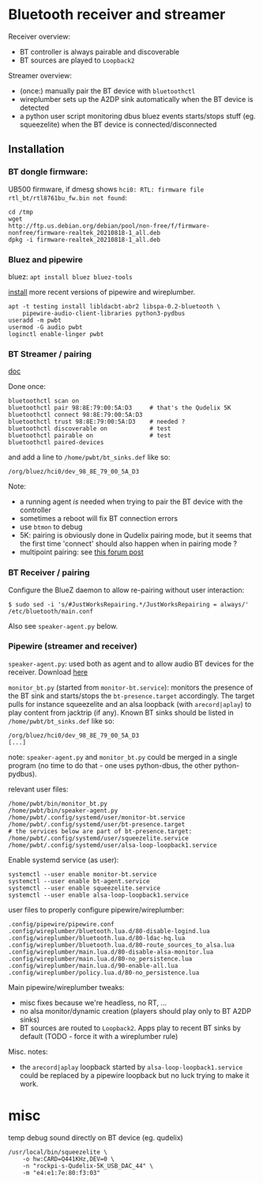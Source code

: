 # Bluetooth receiver and streamer

Receiver overview:

- BT controller is always pairable and discoverable
- BT sources are played to `Loopback2`

Streamer overview:

- (once:) manually pair the BT device with `bluetoothctl`
- wireplumber sets up the A2DP sink automatically when the BT device is detected
- a python user script monitoring dbus bluez events starts/stops stuff (eg.
  squeezelite) when the BT device is connected/disconnected

## Installation

### BT dongle firmware:

UB500 firmware, if dmesg shows
`hci0: RTL: firmware file rtl_bt/rtl8761bu_fw.bin not found`:

```
cd /tmp
wget
http://ftp.us.debian.org/debian/pool/non-free/f/firmware-nonfree/firmware-realtek_20210818-1_all.deb
dpkg -i firmware-realtek_20210818-1_all.deb
```

### Bluez and pipewire

bluez: `apt install bluez bluez-tools`

[install](pipewire_debian_testing.md) more recent versions of pipewire and
wireplumber.

```
apt -t testing install libldacbt-abr2 libspa-0.2-bluetooth \
    pipewire-audio-client-libraries python3-pydbus
useradd -m pwbt
usermod -G audio pwbt
loginctl enable-linger pwbt
```

### BT Streamer / pairing

[doc](https://www.makeuseof.com/manage-bluetooth-linux-with-bluetoothctl/)

Done once:

```
bluetoothctl scan on
bluetoothctl pair 98:8E:79:00:5A:D3     # that's the Qudelix 5K
bluetoothctl connect 98:8E:79:00:5A:D3
bluetoothctl trust 98:8E:79:00:5A:D3    # needed ?
bluetoothctl discoverable on            # test
bluetoothctl pairable on                # test
bluetoothctl paired-devices
```

and add a line to `/home/pwbt/bt_sinks.def` like so:

```
/org/bluez/hci0/dev_98_8E_79_00_5A_D3
```

Note:

- a running agent *is* needed when trying to pair the BT device with the
  controller
- sometimes a reboot will fix BT connection errors
- use `btmon` to debug
- 5K: pairing is obviously done in Qudelix pairing mode, but it seems that the
  first time 'connect' should also happen when in pairing mode ?
- multipoint pairing: see [this forum
  post](https://forum.qudelix.com/post/having-trouble-getting-multipoint-pairing-between-my-ipad-pro-and-my-iphone-12-max-12380165)


### BT Receiver / pairing

Configure the BlueZ daemon to allow re-pairing without user interaction:

```
$ sudo sed -i 's/#JustWorksRepairing.*/JustWorksRepairing = always/' /etc/bluetooth/main.conf
```

Also see `speaker-agent.py` below.


### Pipewire (streamer and receiver)

`speaker-agent.py`: used both as agent and to allow audio BT devices for the
receiver. Download
[here](https://github.com/fdanis-oss/pw_wp_bluetooth_rpi_speaker)

`monitor_bt.py` (started from `monitor-bt.service`): monitors the presence of
the BT sink and starts/stops the `bt-presence.target` accordingly. The target
pulls for instance squeezelite and an alsa loopback (with `arecord|aplay`) to
play content from jacktrip (if any).
Known BT sinks should be listed in `/home/pwbt/bt_sinks.def` like so:

```
/org/bluez/hci0/dev_98_8E_79_00_5A_D3
[...]
```

note: `speaker-agent.py` and `monitor_bt.py` could be merged in a single program
(no time to do that - one uses python-dbus, the other python-pydbus).


relevant user files:

```
/home/pwbt/bin/monitor_bt.py
/home/pwbt/bin/speaker-agent.py
/home/pwbt/.config/systemd/user/monitor-bt.service
/home/pwbt/.config/systemd/user/bt-presence.target
# the services below are part of bt-presence.target:
/home/pwbt/.config/systemd/user/squeezelite.service
/home/pwbt/.config/systemd/user/alsa-loop-loopback1.service
```

Enable systemd service (as user):

```
systemctl --user enable monitor-bt.service
systemctl --user enable bt-agent.service
systemctl --user enable squeezelite.service
systemctl --user enable alsa-loop-loopback1.service
```

user files to properly configure pipewire/wireplumber:

```
.config/pipewire/pipewire.conf
.config/wireplumber/bluetooth.lua.d/80-disable-logind.lua
.config/wireplumber/bluetooth.lua.d/80-ldac-hq.lua
.config/wireplumber/bluetooth.lua.d/80-route_sources_to_alsa.lua
.config/wireplumber/main.lua.d/80-disable-alsa-monitor.lua
.config/wireplumber/main.lua.d/80-no_persistence.lua
.config/wireplumber/main.lua.d/90-enable-all.lua
.config/wireplumber/policy.lua.d/80-no_persistence.lua
```

Main pipewire/wireplumber tweaks:

- misc fixes because we're headless, no RT, ...
- no alsa monitor/dynamic creation (players should play only to BT A2DP sinks)
- BT sources are routed to `Loopback2`. Apps play to recent BT sinks by default
  (TODO - force it with a wireplumber rule)

Misc. notes:

- the `arecord|aplay` loopback started by `alsa-loop-loopback1.service` could
  be replaced by a pipewire loopback but no luck trying to make it work.


# misc

temp debug sound directly on BT device (eg. qudelix)

```
/usr/local/bin/squeezelite \
    -o hw:CARD=Q441KHz,DEV=0 \
    -n "rockpi-s-Qudelix-5K_USB_DAC_44" \
    -m "e4:e1:7e:80:f3:03"
```
